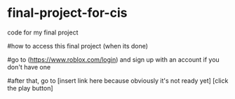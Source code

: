 # final-project-for-cis
code for my final project

#how to access this final project (when its done)

#go to (https://www.roblox.com/login) and sign up with an account if you don't have one

#after that, go to [insert link here because obviously it's not ready yet]
[click the play button]
